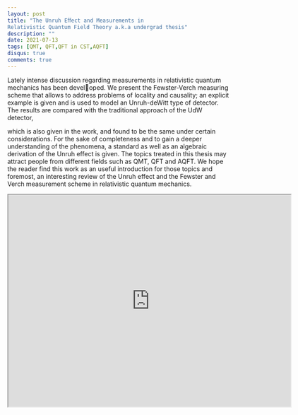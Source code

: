 ```yaml
---
layout: post
title: "The Unruh Eﬀect and Measurements in
Relativistic Quantum Field Theory a.k.a undergrad thesis"
description: ""
date: 2021-07-13
tags: [QMT, QFT,QFT in CST,AQFT]
disqus: true
comments: true
---
```


Lately intense discussion regarding measurements in relativistic quantum mechanics has been developed. We present the Fewster-Verch measuring scheme that allows to address problems of locality
and causality; an explicit example is given and is used to model an Unruh-deWitt type of detector.
The results are compared with the traditional approach of the UdW detector,
<!--more-->
 which is also given
in the work, and found to be the same under certain considerations. For the sake of completeness
and to gain a deeper understanding of the phenomena, a standard as well as an algebraic derivation
of the Unruh effect is given. The topics treated in this thesis may attract people from different
fields such as QMT, QFT and AQFT. We hope the reader find this work as an useful introduction
for those topics and foremost, an interesting review of the Unruh effect and the Fewster and Verch
measurement scheme in relativistic quantum mechanics.


<div style="margin:0 auto;text-align:center">

<iframe src="https://drive.google.com/file/d/1AJhTPhJAlvuJREHD7suxxN1rDgvqiW6u/preview" width="640" height="480" allow="autoplay"></iframe></div>